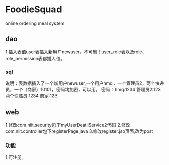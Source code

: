 # FoodieSquad
 online ordering meal system
 
 ## dao
 1.插入表值user表插入新用户newuser，不可删！user_role表以及role、role_permission表都插入值。

 ### sql
 说明：表数据插入了一个新用户newuser,一个用户hmq，一个管理员2，两个快递员，一个（商家）10101，密码均加密，可以用。
 密码：hmq:1234   管理员2:123   两个快递员:1234    商家:123
 
 ## web
 1.修改com.niit.security包下myUserDeatilService2代码
 2.修改com.niit.controller包下registerPage.java
 3.修改register.jsp页面,改为post

 ### 功能
 1.可注册。

